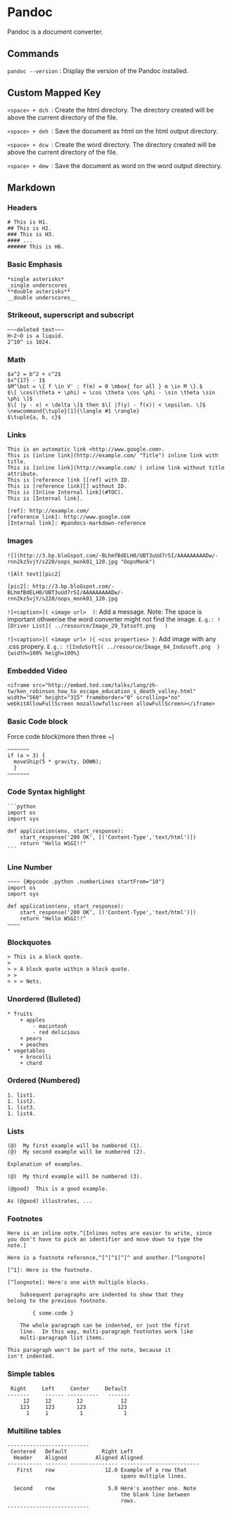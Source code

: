 # Pandoc #

Pandoc is a document converter.

## Commands ##

`pandoc --version` : Display the version of the Pandoc installed.

## Custom Mapped Key ##

`<space> + dch `: Create the html directory. The directory created will be above the current directory of the file.

`<space> + deh `: Save the document as html on the html output directory.

`<space> + dcw `: Create the word directory. The directory created will be above the current directory of the file.

`<space> + dew `: Save the document as word on the word output directory.

## Markdown ##

### Headers ###

````
# This is H1.
## This is H2.
### This is H3.
#### ...  
###### This is H6.  
````

### Basic Emphasis ###

````
*single asterisks*  
_single underscores_  
**double asterisks**  
__double underscores__ 
````

### Strikeout, superscript and subscript ###

````
~~~deleted text~~~  
H~2~O is a liquid.  
2^10^ is 1024. 
````

### Math ###

````
$a^2 = b^2 + c^2$  
$x^{17} - 1$  
$M^\bot = \{ f \in V' : f(m) = 0 \mbox{ for all } m \in M \}.$  
$\[ \cos(\theta + \phi) = \cos \theta \cos \phi - \sin \theta \sin \phi \]$  
$\[ |y - x| < \delta \]$ then $\[ |f(y) - f(x)| < \epsilon. \]$  
\newcommand{\tuple}[1]{\langle #1 \rangle}  
$\tuple{a, b, c}$  
````

### Links ###

````
This is an automatic link <http://www.google.com>.  
This is [inline link](http://example.com/ "Title") inline link with title.  
This is [inline link](http://example.com/ ) inline link without title attribute.  
This is [reference link ][ref] with ID.  
This is [reference link][] without ID.  
This is [Inline Internal link](#TOC).  
This is [Internal link].  

[ref]: http://example.com/  
[reference link]: http://www.google.com  
[Internal link]: #pandocs-markdown-reference 
````

### Images ###

````
![](http://3.bp.bloGspot.com/-BLhmfBdELH0/UBT3uUd7r5I/AAAAAAAAADw/-rnn2kz5vjY/s220/oops_monk01_120.jpg "OopsMonk")

![Alt text][pic2]

[pic2]: http://3.bp.bloGspot.com/-BLhmfBdELH0/UBT3uUd7r5I/AAAAAAAAADw/-rnn2kz5vjY/s220/oops_monk01_120.jpg 
````

`![<caption>]( <image url>  )`: Add a message. Note: The space is important othwerise the word converter might not find the image. `E.g.: ![Driver List]( ../resource/Image_29_Tatsoft.png   )`

`![<caption>]( <image url> ){ <css properties> }`: Add image with any .css propery. `E.g.: ![InduSoft]( ../resource/Image_04_Indusoft.png  ){width=100% heigh=100%}`

### Embedded Video ###

````
<iframe src="http://embed.ted.com/talks/lang/zh-tw/ken_robinson_how_to_escape_education_s_death_valley.html"
width="560" height="315" frameborder="0" scrolling="no" 
webkitAllowFullScreen mozallowfullscreen allowFullScreen></iframe>
````

### Basic Code block ###

Force code block(more then three ~)

````
~~~~~~~
if (a > 3) {
  moveShip(5 * gravity, DOWN);
  }
~~~~~~~
````

### Code Syntax highlight ###

````
```python
import os
import sys

def application(env, start_response):  
    start_response('200 OK', [('Content-Type','text/html')])  
    return "Hello WSGI!!"
```
````

### Line Number ###

````
~~~~ {#pycode .python .numberLines startFrom="10"}
import os
import sys

def application(env, start_response):  
    start_response('200 OK', [('Content-Type','text/html')])  
    return "Hello WSGI!!"
~~~~
````

### Blockquotes ###

````
> This is a block quote.
>
> > A block quote within a block quote.
> > 
> > > Nets.
````

### Unordered (Bulleted) ###

````
* fruits
    + apples
        - macintosh
        - red delicious
    + pears
    + peaches
* vegetables
    + brocolli
    + chard
````

### Ordered (Numbered) ###

````
1. list1.
1. list2.
1. list3.
1. list4.
````

### Lists ###

````
(@)  My first example will be numbered (1).
(@)  My second example will be numbered (2).

Explanation of examples.

(@)  My third example will be numbered (3).  

(@good)  This is a good example.

As (@good) illustrates, ...  
````

### Footnotes ###

````
Here is an inline note.^[Inlines notes are easier to write, since
you don't have to pick an identifier and move down to type the
note.]  

Here is a footnote reference,^[^[^1]^]^ and another.[^longnote]

[^1]: Here is the footnote.

[^longnote]: Here's one with multiple blocks.

    Subsequent paragraphs are indented to show that they
belong to the previous footnote.

        { some.code }

    The whole paragraph can be indented, or just the first
    line.  In this way, multi-paragraph footnotes work like
    multi-paragraph list items.

This paragraph won't be part of the note, because it
isn't indented.
````

### Simple tables ###

````
 Right     Left     Center     Default
-------     ------ ----------   -------
     12     12        12            12
    123     123       123          123
      1     1          1             1
````

### Multiline tables ###


````
--------------------------
 Centered   Default           Right Left
  Header    Aligned         Aligned Aligned
----------- ------- --------------- -------------------------
   First    row                12.0 Example of a row that
                                    spans multiple lines.

  Second    row                 5.0 Here's another one. Note
                                    the blank line between
                                    rows.
--------------------------
````


